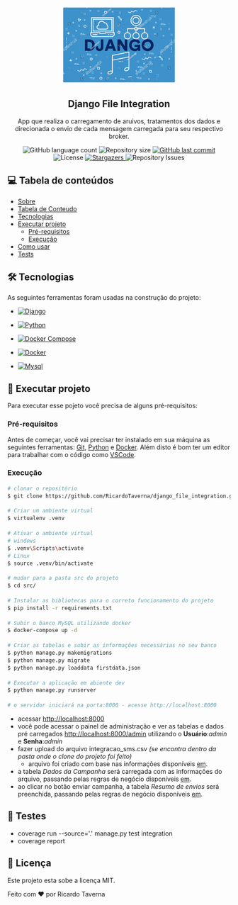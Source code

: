 <h1 align="center">
    <img alt="Django File Integration" title="Django File Integration" src="src\static\images\django.PNG" width="50%"/>
    
</h1>
<h2 align="center">Django File Integration</h2>

<p align="center">App que realiza o carregamento de aruivos, tratamentos dos dados e direcionada o envio de cada mensagem carregada para seu respectivo broker.</p>

<p align="center">
  <img alt="GitHub language count" src="https://img.shields.io/github/languages/count/RicardoTaverna/django_file_integration?color=%2304D361&style=for-the-badge">

  <img alt="Repository size" src="https://img.shields.io/github/repo-size/RicardoTaverna/django_file_integration?style=for-the-badge">
  
  <a href="https://github.com/RicardoTaverna/django_file_integration/commits/main">
    <img alt="GitHub last commit" src="https://img.shields.io/github/last-commit/RicardoTaverna/django_file_integration?color=%2304D361&style=for-the-badge">
  </a>

  <img alt="License" src="https://img.shields.io/badge/license-MIT-brightgreen?color=%2304D361&style=for-the-badge">
   <a href="https://github.com/RicardoTaverna/django_file_integration/stargazers">
    <img alt="Stargazers" src="https://img.shields.io/github/stars/RicardoTaverna/django_file_integration?style=for-the-badge">
  </a>

  <img alt="Repository Issues" src="https://img.shields.io/github/issues/RicardoTaverna/django_file_integration?color=%2304D361&style=for-the-badge">
</p>


## 💻 Tabela de conteúdos


* [Sobre](#Sobre)
* [Tabela de Conteudo](#tabela-de-conteudo)
* [Tecnologias](#tecnologias)
* [Executar projeto](#executar-projeto)
    * [Pré-requisitos](#pré-requisitos)
    * [Execução](#execução)
* [Como usar](#como-usar)
* [Tests](#testes)



## 🛠 Tecnologias

As seguintes ferramentas foram usadas na construção do projeto:

- <a href="https://www.djangoproject.com">
    <img alt="Django" src="https://img.shields.io/badge/Django-v3.1-blue?style=for-the-badge">
</a>

- <a href="https://www.python.org">
    <img alt="Python" src="https://img.shields.io/badge/Python-v3.9-blue?style=for-the-badge">
</a>

- <a href="https://www.docker.com">
    <img alt="Docker Compose" src="https://img.shields.io/badge/Docker_Compose-v1.28.5-blue?style=for-the-badge">
</a>

- <a href="https://www.docker.com">
    <img alt="Docker" src="https://img.shields.io/badge/Docker-v20.10-blue?style=for-the-badge">
</a>

- <a href="https://www.mysql.com">
    <img alt="Mysql" src="https://img.shields.io/badge/MySQL-v8.0.21-blue?style=for-the-badge">
</a>


## 🚀 Executar projeto

Para executar esse pojeto você precisa de alguns pré-requisitos:

### Pré-requisitos
Antes de começar, você vai precisar ter instalado em sua máquina as seguintes ferramentas:
[Git](https://git-scm.com), [Python](https://www.python.org) e [Docker](https://www.docker.com). 
Além disto é bom ter um editor para trabalhar com o código como [VSCode](https://code.visualstudio.com/).

### Execução
```bash
# clonar o repositório 
$ git clone https://github.com/RicardoTaverna/django_file_integration.git

# Criar um ambiente virtual
$ virtualenv .venv

# Ativar o ambiente virtual
# windows
$ .venv\Scripts\activate
# Linux
$ source .venv/bin/activate

# mudar para a pasta src do projeto
$ cd src/

# Instalar as bibliotecas para o correto funcionamento do projeto
$ pip install -r requirements.txt

# Subir o banco MySQL utilizando docker
$ docker-compose up -d

# Criar as tabelas e subir as informações necessárias no seu banco
$ python manage.py makemigrations
$ python manage.py migrate
$ python manage.py loaddata firstdata.json

# Executar a aplicação em abiente dev
$ python manage.py runserver

# o servidor iniciará na porta:8000 - acesse http://localhost:8000
```
- acessar [http://localhost:8000](http://localhost:8000)
- você pode acessar o painel de administração e ver as tabelas e dados pré carregados [http://localhost:8000/admin](http://localhost:8000/admin) utilizando o **Usuário**:_admin_ e **Senha**:_admin_
- fazer upload do arquivo integracao_sms.csv _(se encontra dentro da pasta onde o clone do projeto foi feito)_
    - arquivo foi criado com base nas informações disponíveis [em](https://github.com/pgmais/teste-dev).
- a tabela _Dados da Campanha_ será carregada com as informações do arquivo, passando pelas regras de negócio disponíveis [em](https://github.com/pgmais/teste-dev).
- ao clicar no botão enviar campanha, a tabela _Resumo de envios_ será preenchida, passando pelas regras de negócio disponíveis [em](https://github.com/pgmais/teste-dev).


## 🧭 Testes
- coverage run --source='.' manage.py test integration
- coverage report


## 📝 Licença

Este projeto esta sobe a licença MIT.

Feito com ❤️ por Ricardo Taverna